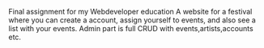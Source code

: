 Final assignment for my Webdeveloper education
A website for a festival where you can create a account, assign yourself to events, and also see a list with your events.
Admin part is full CRUD with events,artists,accounts etc.
